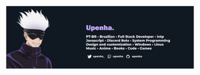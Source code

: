 <div align="center">
<img max-width="800" src="https://github.com/Upenha/Upenha/blob/main/profile.png"/>
</div>

<!--### Hi there 👋
**Upenha/Upenha** is a ✨ _special_ ✨ repository because its `README.md` (this file) appears on your GitHub profile.

Here are some ideas to get you started:

- 🔭 I’m currently working on ...
- 🌱 I’m currently learning ...
- 👯 I’m looking to collaborate on ...
- 🤔 I’m looking for help with ...
- 💬 Ask me about ...
- 📫 How to reach me: ...
- 😄 Pronouns: ...
- ⚡ Fun fact: ...
-->
